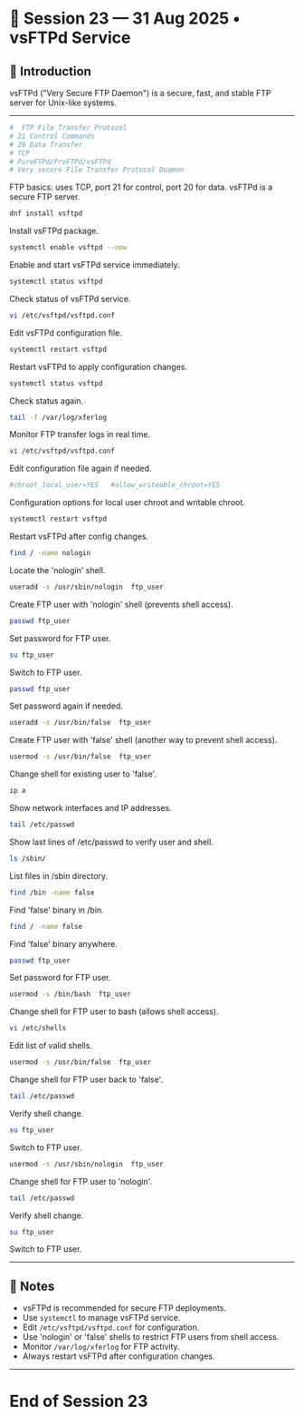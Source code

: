 # 📅 Session 23 — 31 Aug 2025 • vsFTPd Service

## 🔹 Introduction
vsFTPd ("Very Secure FTP Daemon") is a secure, fast, and stable FTP server for Unix-like systems.

---

```bash
#  FTP File Transfer Protocol
# 21 Control Commands
# 20 Data Transfer
# TCP
# PureFTPd/ProFTPd/vsFTPd
# Very secure File Transfer Protocol Deamon
```
FTP basics: uses TCP, port 21 for control, port 20 for data. vsFTPd is a secure FTP server.

```bash
dnf install vsftpd
```
Install vsFTPd package.

```bash
systemctl enable vsftpd --now
```
Enable and start vsFTPd service immediately.

```bash
systemctl status vsftpd
```
Check status of vsFTPd service.

```bash
vi /etc/vsftpd/vsftpd.conf
```
Edit vsFTPd configuration file.

```bash
systemctl restart vsftpd
```
Restart vsFTPd to apply configuration changes.

```bash
systemctl status vsftpd
```
Check status again.

```bash
tail -f /var/log/xferlog
```
Monitor FTP transfer logs in real time.

```bash
vi /etc/vsftpd/vsftpd.conf
```
Edit configuration file again if needed.

```bash
#chroot_local_user=YES   #allow_writeable_chroot=YES
```
Configuration options for local user chroot and writable chroot.

```bash
systemctl restart vsftpd
```
Restart vsFTPd after config changes.

```bash
find / -name nologin
```
Locate the 'nologin' shell.

```bash
useradd -s /usr/sbin/nologin  ftp_user
```
Create FTP user with 'nologin' shell (prevents shell access).

```bash
passwd ftp_user
```
Set password for FTP user.

```bash
su ftp_user
```
Switch to FTP user.

```bash
passwd ftp_user
```
Set password again if needed.

```bash
useradd -s /usr/bin/false  ftp_user
```
Create FTP user with 'false' shell (another way to prevent shell access).

```bash
usermod -s /usr/bin/false  ftp_user
```
Change shell for existing user to 'false'.

```bash
ip a
```
Show network interfaces and IP addresses.

```bash
tail /etc/passwd
```
Show last lines of /etc/passwd to verify user and shell.

```bash
ls /sbin/
```
List files in /sbin directory.

```bash
find /bin -name false
```
Find 'false' binary in /bin.

```bash
find / -name false
```
Find 'false' binary anywhere.

```bash
passwd ftp_user
```
Set password for FTP user.

```bash
usermod -s /bin/bash  ftp_user
```
Change shell for FTP user to bash (allows shell access).

```bash
vi /etc/shells
```
Edit list of valid shells.

```bash
usermod -s /usr/bin/false  ftp_user
```
Change shell for FTP user back to 'false'.

```bash
tail /etc/passwd
```
Verify shell change.

```bash
su ftp_user
```
Switch to FTP user.

```bash
usermod -s /usr/sbin/nologin  ftp_user
```
Change shell for FTP user to 'nologin'.

```bash
tail /etc/passwd
```
Verify shell change.

```bash
su ftp_user
```
Switch to FTP user.

---

## 📝 Notes
- vsFTPd is recommended for secure FTP deployments.
- Use `systemctl` to manage vsFTPd service.
- Edit `/etc/vsftpd/vsftpd.conf` for configuration.
- Use 'nologin' or 'false' shells to restrict FTP users from shell access.
- Monitor `/var/log/xferlog` for FTP activity.
- Always restart vsFTPd after configuration changes.

---

# End of Session 23